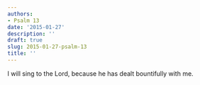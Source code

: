 ```yaml
---
authors:
- Psalm 13
date: '2015-01-27'
description: ''
draft: true
slug: 2015-01-27-psalm-13
title: ''
---
```

I will sing to the Lord, because he has dealt bountifully with me.



